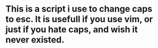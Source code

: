 # This is a script i use to change caps to esc. It is usefull if you use vim, or just if you hate caps, and wish it never existed.

